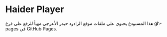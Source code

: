 # Haider Player

هذا المستودع يحتوي على ملفات موقع الرادود حيدر الأعرجي مهيأ للرفع على فرع gh-pages في GitHub Pages.
